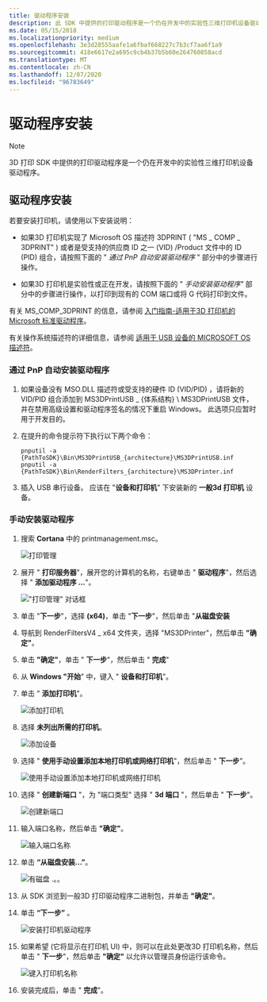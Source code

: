 ```yaml
---
title: 驱动程序安装
description: 此 SDK 中提供的打印驱动程序是一个仍在开发中的实验性三维打印机设备驱动程序。
ms.date: 05/15/2018
ms.localizationpriority: medium
ms.openlocfilehash: 3e3d28555aafe1a6fbaf668227c7b3cf7aa6f1a9
ms.sourcegitcommit: 418e6617e2a695c9cb4b37b5b60e264760858acd
ms.translationtype: MT
ms.contentlocale: zh-CN
ms.lasthandoff: 12/07/2020
ms.locfileid: "96783649"
---
```

# <a name="driver-installation"></a>驱动程序安装


> [!NOTE]
> 3D 打印 SDK 中提供的打印驱动程序是一个仍在开发中的实验性三维打印机设备驱动程序。

## <a name="driver-installation"></a>驱动程序安装


若要安装打印机，请使用以下安装说明：

- 如果3D 打印机实现了 Microsoft OS 描述符 3DPRINT ( "MS \_ COMP \_ 3DPRINT" ) 或者是受支持的供应商 ID 之一 (VID) /Product 文件中的 ID (PID) 组合，请按照下面的 " *通过 PnP 自动安装驱动程序* " 部分中的步骤进行操作。

- 如果3D 打印机是实验性或正在开发，请按照下面的 " *手动安装驱动程序"* 部分中的步骤进行操作，以打印到现有的 COM 端口或将 G 代码打印到文件。

有关 MS_COMP_3DPRINT 的信息，请参阅 [入门指南-适用于3D 打印机的 Microsoft 标准驱动程序](./microsoft-standard-driver-for-3d-printers-.md)。

有关操作系统描述符的详细信息，请参阅 [适用于 USB 设备的 MICROSOFT OS 描述符](../usbcon/microsoft-defined-usb-descriptors.md)。

### <a name="automatic-installation-of-the-driver-via-pnp"></a>通过 PnP 自动安装驱动程序

1.  如果设备没有 MSO.DLL 描述符或受支持的硬件 ID (VID/PID) ，请将新的 VID/PID 组合添加到 MS3DPrintUSB \_ {体系结构} \\ MS3DPrintUSB 文件，并在禁用高级设置和驱动程序签名的情况下重启 Windows。 此选项只应暂时用于开发目的。

2.  在提升的命令提示符下执行以下两个命令：

    ```console
    pnputil -a {PathToSDK}\Bin\MS3DPrintUSB_{architecture}\MS3DPrintUSB.inf
    pnputil -a {PathToSDK}\Bin\RenderFilters_{architecture}\MS3DPrinter.inf
    ```

3.  插入 USB 串行设备。 应该在 "**设备和打印机**" 下安装新的 **一般3d 打印机** 设备。

### <a name="install-the-driver-manually"></a>手动安装驱动程序

1.  搜索 **Cortana** 中的 printmanagement.msc。

    ![打印管理](images/g-code-1.png)

2.  展开 " **打印服务器**"，展开您的计算机的名称，右键单击 " **驱动程序**"，然后选择 " **添加驱动程序 ...**"。

    !["打印管理" 对话框](images/g-code-2.png)

3.  单击 "**下一步**"，选择 **(x64)**，单击 "**下一步**"，然后单击 "**从磁盘安装**

4.  导航到 RenderFiltersV4 \_ x64 文件夹，选择 "MS3DPrinter"，然后单击 **"确定"**。

5.  单击 **"确定"**，单击 " **下一步**"，然后单击 " **完成**"

6.  从 **Windows "开始**" 中，键入 " **设备和打印机**"。

7.  单击 " **添加打印机**"。

    ![添加打印机](images/g-code-3.png)

8.  选择 **未列出所需的打印机**。

    ![添加设备](images/g-code-4.png)

9.  选择 " **使用手动设置添加本地打印机或网络打印机**"，然后单击 " **下一步**"。

    ![使用手动设置添加本地打印机或网络打印机](images/g-code-5.png)

10. 选择 " **创建新端口** "，为 "端口类型" 选择 " **3d 端口** "，然后单击 " **下一步**"。

    ![创建新端口](images/g-code-6.png)

11. 输入端口名称，然后单击 **"确定"**。

    ![输入端口名称](images/g-code-7.png)

12. 单击 **“从磁盘安装...”**。

    ![有磁盘 .。。](images/g-code-8.png)

13. 从 SDK 浏览到一般3D 打印驱动程序二进制包，并单击 **"确定"**。

14. 单击 **“下一步”** 。

    ![安装打印机驱动程序](images/g-code-9.png)

15. 如果希望 (它将显示在打印机 UI) 中，则可以在此处更改3D 打印机名称，然后单击 " **下一步**"，然后单击 **"确定"** 以允许以管理员身份运行该命令。

    ![键入打印机名称](images/g-code-10.png)

16. 安装完成后，单击 " **完成**"。

